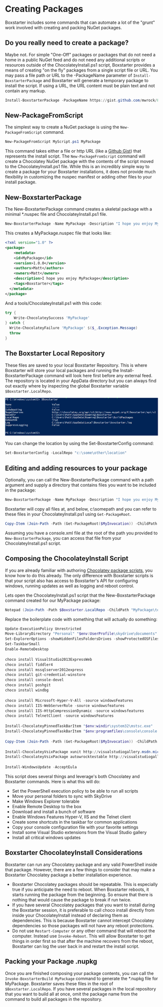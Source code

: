 ﻿---
Order: 60
Title: Creating Packages
---

# Creating Packages

Boxstarter includes some commands that can automate a lot of the "grunt" work involved with creating and packing NuGet packages.

## Do you really need to create a package?

Maybe not. For simple "One-Off" packages or packages that do not need a home in a public NuGet feed and do not need any additional scripts or resources outside of the ChocolateyInstall.ps1 script, Boxstarter provides a means of creating "on the fly" packages from a single script file or URL. You may pass a file path or URL to the -PackageName parameter of `Install-BoxstarterPackage` and Boxstarter will generate a temporary package to install the script. If using a URL, the URL content must be plain text and not contain any markup.

```powershell
Install-BoxstarterPackage -PackageName https://gist.github.com/mwrock/8066325/raw/e0c830528429cd68a8c71dbff6f48298576d8d20/gistfile1.txt
```

## New-PackageFromScript

The simplest way to create a NuGet package is using the `New-PackageFromScript` command.

```powershell
New-PackageFromScript MyScript.ps1 MyPackage
```

This command takes either a file or http URL (like a [Github Gist](https://gist.github.com)) that represents the install script. The `New-PackageFromScript` command will create a Chocolatey NuGet package with the contents of the script moved to the ChocolateyInstall.ps1 file. While this is an incredibly simple way to create a package for your Boxstarter installations, it does not provide much flexibility in customizing the nuspec manifest or adding other files to your install package.

## New-BoxstarterPackage

The New-BoxstarterPackage command creates a skeletal package with a minimal *.nuspec file and ChocolateyInstall.ps1 file.

```powershell
New-BoxstarterPackage -Name MyPackage -Description "I hope you enjoy MyPackage"
```

This creates a MyPackage.nuspec file that looks like:

```xml
<?xml version="1.0" ?>
<package>
    <metadata>
    <id>MyPackage</id>
    <version>1.0.0</version>
    <authors>Matt</authors>
    <owners>Matt</owners>
    <description>I hope you enjoy MyPackage</description>
    <tags>Boxstarter</tags>
  </metadata>
</package>
```

And a tools/ChocolateyInstall.ps1 with this code:

```powershell
try {
    Write-ChocolateySuccess 'MyPackage'
} catch {
  Write-ChocolateyFailure 'MyPackage' $($_.Exception.Message)
  throw
}
```

## The Boxstarter Local Repository

These files are saved to your local Boxstarter Repository. This is where Boxstarter will store your local packages and running the Install-BoxstarterPackage command will look here first before any external feed. The repository is located in your AppData directory but you can always find out exactly where by inspecting the global Boxstarter variable `$Boxstarter.LocalRepo`.

![Windows Powershell output from inspecting the global Boxstarter variable $Boxstarter.LocalRepo](/assets/images/global.png)

You can change the location by using the Set-BoxstarterConfig command:

```powershell
Set-BoxstarterConfig -LocalRepo "c:\some\other\location"
```

## Editing and adding resources to your package

Optionally, you can call the New-BoxstarterPackage command with a path argument and supply a directory that contains files you want to be included in the package:

```powershell
New-BoxstarterPackage -Name MyPackage -Description "I hope you enjoy MyPackage" -Path "c:\somePath"
```

Boxstarter will copy all files at, and below, c:\somepath and you can refer to these files in your ChocolateyInstall.ps1 using `Get-PackageRoot`.

```powershell
Copy-Item (Join-Path -Path (Get-PackageRoot($MyInvocation)) -ChildPath 'console.xml') -Force $env:appdata\console\console.xml
```

Assuming you have a console.xml file at the root of the path you provided to `New-BoxstarterPackage`, you can access that file from your ChocolateyInstall.ps1 script.

## Composing the ChocolateyInstall Script

If you are already familiar with authoring [Chocolatey package scripts](https://docs.chocolatey.org/en-us/create/create-packages-quick-start), you know how to do this already. The only difference with Boxstarter scripts is that your script also has access to Boxstarter's API for configuring windows, running updates as well as logging and reboot control.

Lets open the ChocolateyInstall.ps1 script that the New-BoxstarterPackage command created for our MyPackage package:

```powershell
Notepad (Join-Path -Path $Boxstarter.LocalRepo -ChildPath "MyPackage\tools\ChocolateyInstall.ps1")
```

Replace the boilerplate code with something that will actually do something:

```powershell
Update-ExecutionPolicy Unrestricted
Move-LibraryDirectory "Personal" "$env:UserProfile\skydrive\documents"
Set-ExplorerOptions -showHiddenFilesFoldersDrives -showProtectedOSFiles -showFileExtensions
Set-TaskbarSmall
Enable-RemoteDesktop

choco install VisualStudio2013ExpressWeb
choco install fiddler4
choco install mssqlserver2012express
choco install git-credential-winstore
choco install console-devel
choco install poshgit
choco install windbg

choco install Microsoft-Hyper-V-All -source windowsFeatures
choco install IIS-WebServerRole -source windowsfeatures
choco install IIS-HttpCompressionDynamic -source windowsfeatures
choco install TelnetClient -source windowsFeatures

Install-ChocolateyPinnedTaskBarItem "$env:windir\system32\mstsc.exe"
Install-ChocolateyPinnedTaskBarItem "$env:programfiles\console\console.exe"

Copy-Item (Join-Path -Path (Get-PackageRoot($MyInvocation)) -ChildPath 'console.xml') -Force $env:appdata\console\console.xml

Install-ChocolateyVsixPackage xunit http://visualstudiogallery.msdn.microsoft.com/463c5987-f82b-46c8-a97e-b1cde42b9099/file/66837/1/xunit.runner.visualstudio.vsix
Install-ChocolateyVsixPackage autowrocktestable http://visualstudiogallery.msdn.microsoft.com/ea3a37c9-1c76-4628-803e-b10a109e7943/file/73131/1/AutoWrockTestable.vsix

Install-WindowsUpdate -AcceptEula
```

This script does several things and leverage's both Chocolatey and Boxstarter commands. Here is what this will do:

- Set the PowerShell execution policy to be able to run all scripts
- Move your personal folders to sync with SkyDrive
- Make Windows Explorer tolerable
- Enable Remote Desktop to the box
- Download and install a bunch of software
- Enable Windows Features Hyper-V, IIS and the Telnet client
- Create some shortcuts in the taskbar for common applications
- Copy your console configuration file with your favorite settings
- Install some Visual Studio extensions from the Visual Studio gallery
- Install all critical windows updates

## Boxstarter ChocolateyInstall Considerations

Boxstarter can run any Chocolatey package and any valid PowerShell inside that package. However, there are a few things to consider that may make a Boxstarter Chocolatey package a better installation experience.

- Boxstarter Chocolatey packages should be repeatable. This is especially true if you anticipate the need to reboot. When Boxstarter reboots, it starts running the package from the beginning. So ensure that there is nothing that would cause the package to break if run twice.
- If you have several Chocolatey packages that you want to install during the Boxstarter session, it is preferable to call choco install directly from inside your ChocolateyInstall instead of declaring them as dependencies. This is because Boxstarter cannot intercept Chocolatey dependencies so those packages will not have any reboot protections.
- Do not use `Restart-Computer` or any other command that will reboot the computer. Instead use `Invoke-Reboot`. This will allow Boxstarter to get things in order first so that after the machine recovers from the reboot, Boxstarter can log the user back in and restart the install script.

## Packing your Package .nupkg

Once you are finished composing your package contents, you can call the `Invoke-BoxstarterBuild MyPackage` command to generate the *.nupkg file for MyPackage. Boxstarter saves these files in the root of `$Boxstarter.LocalRepo`. If you have several packages in the local repository that you want to build all at once, omit the package name from the command to build all packages in the repository.